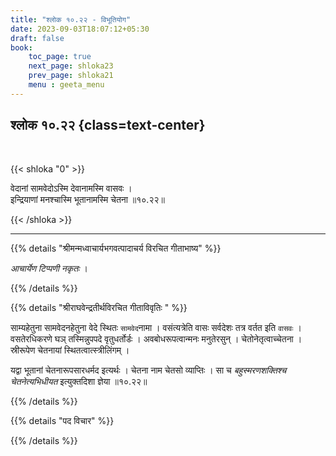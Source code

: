 ```yaml
---
title: "श्लोक १०.२२ - विभूतियोग"
date: 2023-09-03T18:07:12+05:30
draft: false
book:
    toc_page: true
    next_page: shloka23
    prev_page: shloka21
    menu : geeta_menu
---
```




## श्लोक १०.२२ {class=text-center}

<br/>

{{< shloka  "0"  >}}

वेदानां सामवेदोऽस्मि देवानामस्मि वासवः ।  
इन्द्रियाणां मनश्चास्मि भूतानामस्मि चेतना ॥१०.२२॥  

{{< /shloka >}}

---


{{% details "श्रीमन्मध्वाचार्यभगवत्पादाचर्य विरचित  गीताभाष्य" %}}

*आचार्येण टिप्पणी नकृतः* ।


{{% /details %}}



{{% details "श्रीराघवेन्द्रतीर्थविरचित गीताविवृतिः " %}}

साम्यहेतुना सामवेदनहेतुना वेदे स्थितः `सामवेद`नामा । 
वसंत्यत्रेति वासः सर्वदेशः तत्र वर्तत इति `वासवः` । 
वसतेरधिकरणे घञ्‌ तस्मिन्नुपपदे वृतुधर्तोर्डः । 
अवबोधरूपत्वान्मनः मनुतेरसुन्‌ । चेतोनेतृत्वाच्चेतना । 
स्रीरूपेण चेतनायां स्थितत्वात्स्त्रीलिंगम्‌ ।   

यद्वा भूतानां चेतनारूपसारधर्मद इत्यर्थः । 
चेतना नाम चेतसो व्याप्तिः । 
सा च *बहुस्मरणशक्तिश्च चेतनेत्यभिधीयत* इत्युक्तदिशा ज्ञेया ॥१०.२२॥ 

{{% /details %}}



{{% details "पद विचार" %}}


{{% /details %}}
